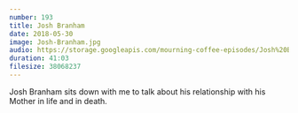 ```yaml
---
number: 193
title: Josh Branham
date: 2018-05-30 
image: Josh-Branham.jpg
audio: https://storage.googleapis.com/mourning-coffee-episodes/Josh%20Branham%202.mp3
duration: 41:03
filesize: 38068237
---
```


Josh Branham sits down with me to talk about his relationship with his Mother in life and in death. 
